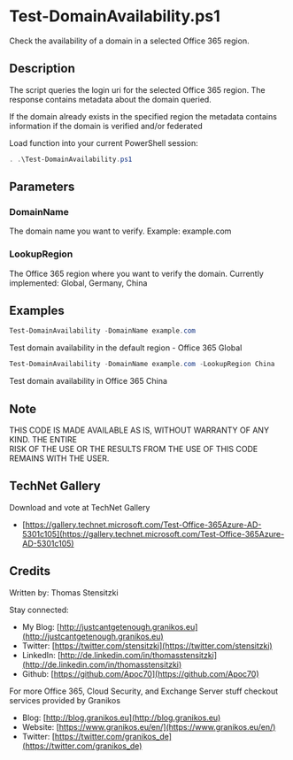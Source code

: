 # Test-DomainAvailability.ps1

Check the availability of a domain in a selected Office 365 region.

## Description

The script queries the login uri for the selected Office 365 region. The response contains metadata about the domain queried.

If the domain already exists in the specified region the metadata contains information if the domain is verified and/or federated

Load function into your current PowerShell session:

``` PowerShell
. .\Test-DomainAvailability.ps1
```

## Parameters

### DomainName

The domain name you want to verify. Example: example.com

### LookupRegion

The Office 365 region where you want to verify the domain.
Currently implemented: Global, Germany, China

## Examples

``` PowerShell
Test-DomainAvailability -DomainName example.com 
```

Test domain availability in the default region - Office 365 Global

``` PowerShell
Test-DomainAvailability -DomainName example.com -LookupRegion China
```

Test domain availability in Office 365 China

## Note

THIS CODE IS MADE AVAILABLE AS IS, WITHOUT WARRANTY OF ANY KIND. THE ENTIRE  
RISK OF THE USE OR THE RESULTS FROM THE USE OF THIS CODE REMAINS WITH THE USER.

## TechNet Gallery

Download and vote at TechNet Gallery

* [https://gallery.technet.microsoft.com/Test-Office-365Azure-AD-5301c105](https://gallery.technet.microsoft.com/Test-Office-365Azure-AD-5301c105)

## Credits

Written by: Thomas Stensitzki

Stay connected:

* My Blog: [http://justcantgetenough.granikos.eu](http://justcantgetenough.granikos.eu)
* Twitter: [https://twitter.com/stensitzki](https://twitter.com/stensitzki)
* LinkedIn:	[http://de.linkedin.com/in/thomasstensitzki](http://de.linkedin.com/in/thomasstensitzki)
* Github: [https://github.com/Apoc70](https://github.com/Apoc70)

For more Office 365, Cloud Security, and Exchange Server stuff checkout services provided by Granikos

* Blog: [http://blog.granikos.eu](http://blog.granikos.eu)
* Website: [https://www.granikos.eu/en/](https://www.granikos.eu/en/)
* Twitter: [https://twitter.com/granikos_de](https://twitter.com/granikos_de)
